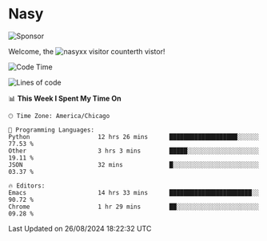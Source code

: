 # Nasy

<!--
<p align="center">
<img height="200" src="https://github-readme-stats.vercel.app/api?username=nasyxx&count_private=true&show_icons=true&theme=dracula&include_all_commits=true"/>
<img height="200" src="https://github-readme-stats.vercel.app/api/top-langs/?username=nasyxx&theme=dracula&hide=html,jupyter+notebook&count_private=true&show_icons=true"/>
</p>

  
----------------
-->

![Sponsor](https://img.shields.io/static/v1.svg?label=Sponsor&message=%E2%9D%A4&logo=GitHub&style=flat&color=pink)
 
Welcome, the ![nasyxx visitor counter](https://count.getloli.com/get/@nasyxx?theme=rule34)th vistor!
 
<!--START_SECTION:waka-->
![Code Time](http://img.shields.io/badge/Code%20Time-4%2C608%20hrs%203%20mins-blue)

![Lines of code](https://img.shields.io/badge/From%20Hello%20World%20I%27ve%20Written-6.4%20million%20lines%20of%20code-blue)

📊 **This Week I Spent My Time On** 

```text
🕑︎ Time Zone: America/Chicago

💬 Programming Languages: 
Python                   12 hrs 26 mins      ███████████████████░░░░░░   77.53 % 
Other                    3 hrs 3 mins        █████░░░░░░░░░░░░░░░░░░░░   19.11 % 
JSON                     32 mins             █░░░░░░░░░░░░░░░░░░░░░░░░   03.37 % 

🔥 Editors: 
Emacs                    14 hrs 33 mins      ███████████████████████░░   90.72 % 
Chrome                   1 hr 29 mins        ██░░░░░░░░░░░░░░░░░░░░░░░   09.28 % 
```


 Last Updated on 26/08/2024 18:22:32 UTC
<!--END_SECTION:waka-->

<!-- ![visitors](https://visitor-badge.laobi.icu/badge?page_id=nasyxx.nasyxx) -->

